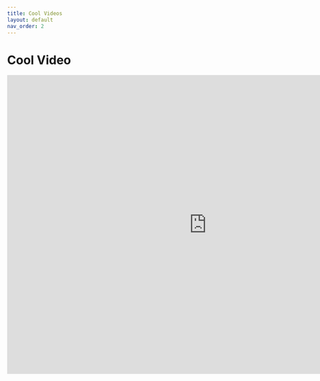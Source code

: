 ```yaml
---
title: Cool Videos
layout: default
nav_order: 2
---
```


# Cool Video

<iframe width="932" height="699" src="https://www.youtube.com/embed/jNQXAC9IVRw" title="Me at the zoo" frameborder="0" allow="accelerometer; autoplay; clipboard-write; encrypted-media; gyroscope; picture-in-picture; web-share" allowfullscreen></iframe>

